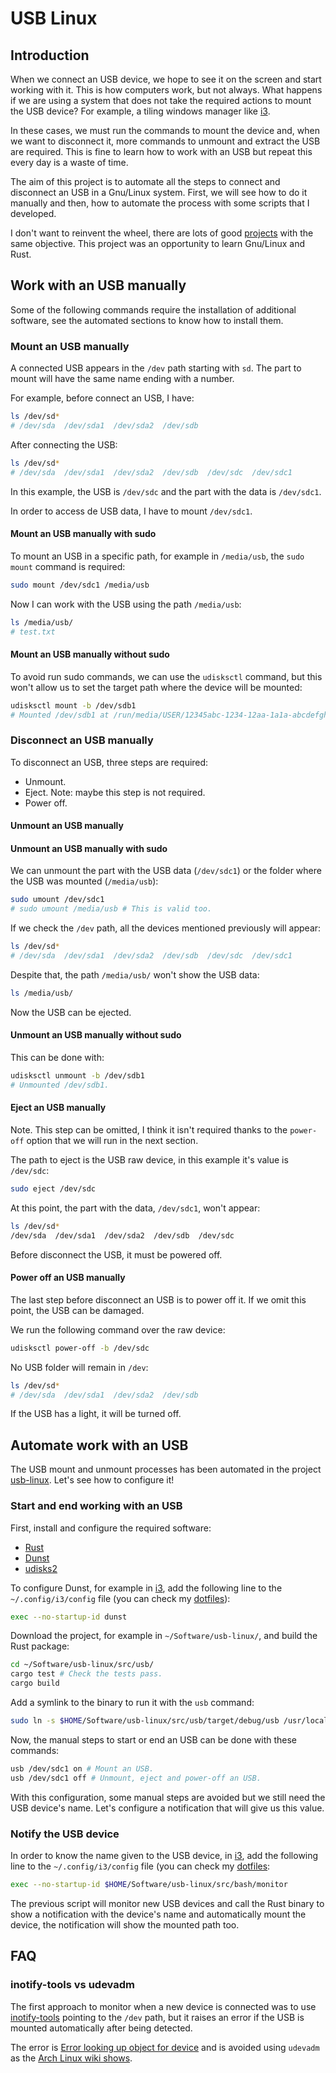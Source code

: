# USB Linux

## Introduction

When we connect an USB device, we hope to see it on the screen and start working with it. This is how computers work, but not always. What happens if we are using a system that does not take the required actions to mount the USB device? For example, a tiling windows manager like [i3](https://i3wm.org/).

In these cases, we must run the commands to mount the device and, when we want to disconnect it, more commands to unmount and extract the USB are required. This is fine to learn how to work with an USB but repeat this every day is a waste of time.

The aim of this project is to automate all the steps to connect and disconnect an USB in a Gnu/Linux system. First, we will see how to do it manually and then, how to automate the process with some scripts that I developed.

I don't want to reinvent the wheel, there are lots of good [projects](https://wiki.archlinux.org/title/Udisks#Mount_helpers) with the same objective. This project was an opportunity to learn Gnu/Linux and Rust.

## Work with an USB manually

Some of the following commands require the installation of additional software, see the automated sections to know how to install them.

### Mount an USB manually

A connected USB appears in the `/dev` path starting with `sd`. The part to mount will have the same name ending with a number.

For example, before connect an USB, I have:

```bash
ls /dev/sd*
# /dev/sda  /dev/sda1  /dev/sda2  /dev/sdb
```

After connecting the USB:

```bash
ls /dev/sd*
# /dev/sda  /dev/sda1  /dev/sda2  /dev/sdb  /dev/sdc  /dev/sdc1
```

In this example, the USB is `/dev/sdc` and the part with the data is `/dev/sdc1`.

In order to access de USB data, I have to mount `/dev/sdc1`.

#### Mount an USB manually with sudo

To mount an USB in a specific path, for example in `/media/usb`, the `sudo mount` command is required:

```bash
sudo mount /dev/sdc1 /media/usb
```

Now I can work with the USB using the path `/media/usb`:

```bash
ls /media/usb/
# test.txt
```

#### Mount an USB manually without sudo

To avoid run sudo commands, we can use the `udisksctl` command, but this won't allow us to set the target path where the device will be mounted:

```bash
udisksctl mount -b /dev/sdb1
# Mounted /dev/sdb1 at /run/media/USER/12345abc-1234-12aa-1a1a-abcdefghijkl
```

### Disconnect an USB manually

To disconnect an USB, three steps are required:

- Unmount.
- Eject. Note: maybe this step is not required.
- Power off.

#### Unmount an USB manually

#### Unmount an USB manually with sudo

We can unmount the part with the USB data (`/dev/sdc1`) or the folder where the USB was mounted (`/media/usb`):

```bash
sudo umount /dev/sdc1
# sudo umount /media/usb # This is valid too.
```

If we check the `/dev` path, all the devices mentioned previously will appear:

```bash
ls /dev/sd*
# /dev/sda  /dev/sda1  /dev/sda2  /dev/sdb  /dev/sdc  /dev/sdc1
```

Despite that, the path `/media/usb/` won't show the USB data:

```bash
ls /media/usb/
```

Now the USB can be ejected.

#### Unmount an USB manually without sudo

This can be done with:

```bash
udisksctl unmount -b /dev/sdb1
# Unmounted /dev/sdb1.
```

#### Eject an USB manually

Note. This step can be omitted, I think it isn't required thanks to the `power-off` option that we will run in the next section.

The path to eject is the USB raw device, in this example it's value is `/dev/sdc`:

```bash
sudo eject /dev/sdc
```

At this point, the part with the data, `/dev/sdc1`, won't appear:

```bash
ls /dev/sd*
/dev/sda  /dev/sda1  /dev/sda2  /dev/sdb  /dev/sdc
```

Before disconnect the USB, it must be powered off.

#### Power off an USB manually

The last step before disconnect an USB is to power off it. If we omit this point, the USB can be damaged.

We run the following command over the raw device:

```bash
udisksctl power-off -b /dev/sdc
```

No USB folder will remain in `/dev`:

```bash
ls /dev/sd*
# /dev/sda  /dev/sda1  /dev/sda2  /dev/sdb
```

If the USB has a light, it will be turned off.

## Automate work with an USB

The USB mount and unmount processes has been automated in the project [usb-linux](https://github.com/carlosamolina/usb-linux). Let's see how to configure it!

### Start and end working with an USB

First, install and configure the required software:

- [Rust](https://www.rust-lang.org/tools/install)
- [Dunst](https://wiki.archlinux.org/title/Dunst#Installation)
- [udisks2](https://wiki.archlinux.org/title/Udisks#Installation)

To configure Dunst, for example in [i3](https://i3wm.org/), add the following line to the `~/.config/i3/config` file (you can check my [dotfiles](https://github.com/CarlosAMolina/dotfiles/blob/main/dotfiles/config/i3/config)):

```bash
exec --no-startup-id dunst
```

Download the project, for example in `~/Software/usb-linux/`, and build the Rust package:

```bash
cd ~/Software/usb-linux/src/usb/
cargo test # Check the tests pass.
cargo build
```

Add a symlink to the binary to run it with the `usb` command:

```bash
sudo ln -s $HOME/Software/usb-linux/src/usb/target/debug/usb /usr/local/bin/usb
```

Now, the manual steps to start or end an USB can be done with these commands:

```bash
usb /dev/sdc1 on # Mount an USB.
usb /dev/sdc1 off # Unmount, eject and power-off an USB.
```

With this configuration, some manual steps are avoided but we still need the USB device's name. Let's configure a notification that will give us this value.

### Notify the USB device

In order to know the name given to the USB device, in [i3](https://i3wm.org/), add the following line to the `~/.config/i3/config` file (you can check my [dotfiles](https://github.com/CarlosAMolina/dotfiles/blob/main/dotfiles/config/i3/config):

```bash
exec --no-startup-id $HOME/Software/usb-linux/src/bash/monitor
```

The previous script will monitor new USB devices and call the Rust binary to show a notification with the device's name and automatically mount the device, the notification will show the mounted path too.

## FAQ

### inotify-tools vs udevadm

The first approach to monitor when a new device is connected was to use [inotify-tools](https://github.com/inotify-tools/inotify-tools) pointing to the `/dev` path, but it raises an error if the USB is mounted automatically after being detected.

The error is [Error looking up object for device](https://github.com/storaged-project/udisks/issues/711) and is avoided using `udevadm` as the [Arch Linux wiki shows](https://wiki.archlinux.org/title/Udisks#udevadm_monitor).
